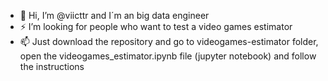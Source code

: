 - 👋 Hi, I’m @viicttr and I´m an big data engineer 
- ⚡ I’m looking for people who want to test a video games estimator 
- 📫 Just download the repository and go to videogames-estimator folder, open the videogames_estimator.ipynb file (jupyter notebook) and follow the instructions 

<!---
viicttr/viicttr is a ✨ special ✨ repository because its `README.md` (this file) appears on your GitHub profile.
You can click the Preview link to take a look at your changes.
--->
